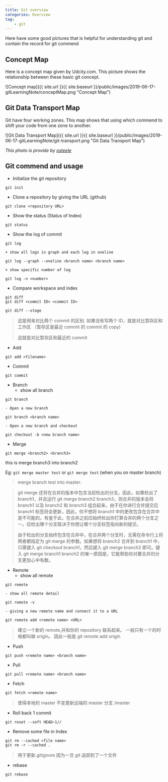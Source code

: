 ```yaml
---
title: Git overview
categories: Overview
tag:
    - git
---
```


Here have some good pictures that is helpful for understanding git and contain the record for git commend

## Concept Map

Here is a concept map given by Udcity.com. This picture shows the relationship between these basic git concept.

![Concept map]({{ site.url }}{{ site.baseurl }}/public/images/2019-06-17-gitLearningNote/conceptMap.png "Concept Map")

## Git Data Transport Map

Git have four working zones. This map shows that using which commend to shift your code from one zone to another.

![Git Data Transport Map]({{ site.url }}{{ site.baseurl }}/public/images/2019-06-17-gitLearningNote/git-transport.png "Git Data Transport Map")

_This photo is provide by [osteele](https://blog.osteele.com/2008/05/my-git-workflow/)_

## Git commend and usage

-   Initialize the git repository

```
git init
```

-   Clone a repository by giving the URL (github)

```
git clone <repository URL>
```

-   Show the status (Status of Index)

```
git status
```

-   Show the log of commit

```
git log
```

    + show all logs in graph and each log in oneline

```
git log --graph --oneline <branch name> <branch name>
```

    + show specific number of log

```
git log -n <number>
```

-   Compare workspace and index

```
git diff
git diff <commit ID> <commit ID>
```

```
git diff --stage
```

> 这是用来对比两个 commit 的区别.
> 如果没有写两个 ID，就是对比暂存区和工作区 （暂存区是最近 commit 的 commit 的 copy)
>
> 这就是对比暂存区和最近的 commit

-   Add

```
git add <filename>
```

-   Commit

```
git commit
```

-   Branch
    -   show all branch

```
git branch
```

    - Open a new branch

```
git branch <branch name>
```

    - Open a new branch and checkout

```
git checkout -b <new branch name>
```

-   Merge

```
git merge <branch2> <branch3>
```

this is merge branch3 into branch2

Eg: `git merge master test` or `git merge test` (when you on master branch)

> merge branch test into master.

> git merge 还将在合并的版本中包含当前检出的分支。因此，如果检出了 branch1，并且运行 git merge branch2 branch3，则合并的版本会将 branch1 以及 branch2 和 branch3 组合起来。由于在你进行合并提交后 branch1 标签将会更新，因此，你不想将 branch1 中的更改包含在合并中是不可能的。有鉴于此，在合并之前应始终检出你打算合并的两个分支之一。应检出哪个分支取决于你想让哪个分支标签指向新的提交。
>
> 由于检出的分支始终包含在合并中，在合并两个分支时，无需在命令行上将两者都指定为 git merge 的参数。如果想将 branch2 合并到 branch1 中，只需键入 git checkout branch1，然后键入 git merge branch2 即可。键入 git merge branch1 branch2 的唯一原因是，它能帮助你对要合并的分支更加心中有数。

-   Remote
    -   show all remote

```
git remote
```

    - show all remote detail

```
git remote -v
```

    - giving a new remote name and connect it to a URL

```
git remote add <remote name> <URL>
```

> 建立一个新的 remote,并和你的 repository 联系起来。 一般只有一个的时候都叫做 origin。
> 因此一般是 git remote add origin <URL>

-   Push

```
git push <remote name> <branch name>
```

-   Pull

```
git pull <remote name> <branch name>
```

-   Fetch

```
git fetch <remote name>
```

> 使得本地的 master 不变更新远端的 master 分支 <remote name>/master

-   Roll back 1 commit

```
git reset --soft HEAD~1//
```

-   Remove some file in Index

```
git rm --cached <file name>
git rm -r --cached .
```

> 用于更新.gitignore
> 因为一旦 git 追踪到了一个文件

-   rebase

```
git rebase
```
